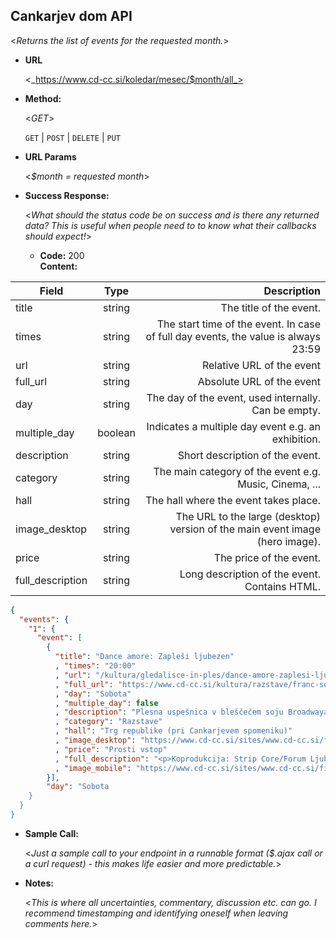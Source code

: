 **Cankarjev dom API**
----
  <_Returns the list of events for the requested month._>

* **URL**

  <_https://www.cd-cc.si/koledar/mesec/$month/all_>

* **Method:**
  
  <_GET_>

  `GET` | `POST` | `DELETE` | `PUT`
  
*  **URL Params**

   <_$month = requested month_> 
 
* **Success Response:**
  
  <_What should the status code be on success and is there any returned data? This is useful when people need to to know what their callbacks should expect!_>

  * **Code:** 200 <br />
    **Content:**
    
| Field   |      Type      |  Description |
|----------|:-------------:|------:|
| title |  string | The title of the event. |
| times |    string   |   The start time of the event. In case of full day events, the value is always 23:59 |
| url | string |    Relative URL of the event |
| full_url | string |    Absolute URL of the event  |
| day | string |    The day of the event, used internally. Can be empty.  |
| multiple_day | boolean |    Indicates a multiple day event e.g. an exhibition.  |
| description | string |    Short description of the event.  |
| category | string |    The main category of the event e.g. Music, Cinema, ...  |
| hall | string |    The hall where the event takes place.  |
| image_desktop | string |    The URL to the large (desktop) version of the main event image (hero image).  |
| price | string |    The price of the event.  |
| full_description | string |    Long description of the event. Contains HTML.  |

```json
{
  "events": {
    "1": {
      "event": [
        {
          "title": "Dance amore: Zapleši ljubezen"
          , "times": "20:00"
          , "url": "/kultura/gledalisce-in-ples/dance-amore-zaplesi-ljubezen"
          , "full_url": "https://www.cd-cc.si/kultura/razstave/franc-solina-enej-gucek-puhar-empatija"
          , "day": "Sobota"
          , "multiple_day": false
          , "description": "Plesna uspešnica v bleščečem soju Broadwaya se vrača v Cankarjev dom!\r\nPrireja: GIG INT, prireditvena agencija, d.o.o."
          , "category": "Razstave"
          , "hall": "Trg republike (pri Cankarjevem spomeniku)"
          , "image_desktop": "https://www.cd-cc.si/sites/www.cd-cc.si/files/images/hero/solina_gucek_empatija.png"
          , "price": "Prosti vstop"
          , "full_description": "<p>Koprodukcija: Strip Core/Forum Ljubljana in Cankarjev dom<br />Odprtje bo v četrtek, 16. maja, ob 21.30</p><p> </p><p>Empatija je značajska kategorija, s katero opisujemo zmožnost posameznika, da se vživi in razume sočloveka; lahko jo razumemo kot nekakšno prečenje čustvenih meja med posamezniki. Interaktivna projekcija skuša vizualizirati tovrstne odnose med ljudmi, pri čemer za svoje delovanje zahteva empatične posameznike. Infrardeča kamera v prostoru globinsko zaznava gibanje ljudi in jih s pomočjo programskih orodij pretvarja v projicirane človeške silhuete. Če se ljudje na dosegu kamere dotikajo, če si izkazujejo fizično naklonjenost, se na projekciji pojavi zanimiv vizualni učinek, ki s pomočjo dinamike barvnih krogov na simboličen način ponazarja empatijo med ljudmi, vzpostavljanje novih prijateljskih vezi med njimi.</p><p>Več inforamacij o dogodkih festivala na www.svetlobnagverila.net</p>"
          , "image_mobile": "https://www.cd-cc.si/sites/www.cd-cc.si/files/images/hero/svetlobna_gverila_meje_m.jpg"
        }],
        "day": "Sobota
    }
  }
}
```


* **Sample Call:**

  <_Just a sample call to your endpoint in a runnable format ($.ajax call or a curl request) - this makes life easier and more predictable._> 

* **Notes:**

  <_This is where all uncertainties, commentary, discussion etc. can go. I recommend timestamping and identifying oneself when leaving comments here._> 
